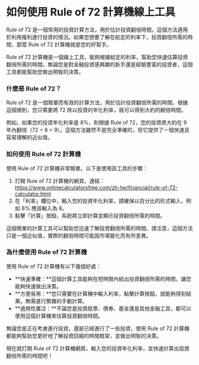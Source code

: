 如何使用 Rule of 72 計算機線上工具
=======================

Rule of 72 是一個常用的投資計算方法，用於估計投資翻倍時間。這個方法適用於利用複利進行投資的情況。如果您想要了解在給定的利率下，投資翻倍所需的時間，那麼 Rule of 72 計算機就是您的好幫手。

Rule of 72 計算機是一個線上工具，能夠根據給定的利率，幫助您快速估算投資翻倍所需的時間。無論您是對金融投資感興趣的新手還是經驗豐富的投資者，這個工具都能幫助您做出明智的決策。

### 什麼是 Rule of 72？

Rule of 72 是一個簡單而有效的計算方法，用於估計投資翻倍所需的時間。根據這個規則，您只需要將 72 除以投資的年化利率，就可以得到大約的翻倍時間。

例如，如果您的投資年化利率是 8%，則根據 Rule of 72，您的投資將大約在 9 年內翻倍（72 ÷ 8 = 9）。這個方法雖然不是完全準確的，但它提供了一個快速且容易理解的近似值。

### 如何使用 Rule of 72 計算機

使用 Rule of 72 計算機非常簡單。以下是使用該工具的步驟：

1. 打開 Rule of 72 計算機的網頁，連結：<https://www.onlinecalculatorsfree.com/zh-tw/financial/rule-of-72-calculator.html>
2. 在「利率」欄位中，輸入您的投資年化利率。請確保以百分比的形式輸入，例如 8% 應該輸入為 8。
3. 點擊「計算」按鈕，系統將立即計算並顯示投資翻倍所需的時間。

這個簡單的計算工具可以幫助您迅速了解投資翻倍所需的時間。請注意，這個方法只是一個近似值，實際的翻倍時間可能因市場變化而有所差異。

### 為什麼使用 Rule of 72 計算機

使用 Rule of 72 計算機有以下幾個好處：

- **快速準確：**這個計算工具能夠在短時間內給出投資翻倍所需的時間，讓您能夠快速做出決策。
- **方便易用：**您只需要在計算機中輸入利率，點擊計算按鈕，就能夠得到結果。無需進行繁雜的手動計算。
- **適用性廣泛：**不論您是投資股票、債券、基金還是其他金融工具，都可以使用這個計算機來估算投資翻倍時間。

無論您是正在考慮進行投資，還是已經進行了一些投資，使用 Rule of 72 計算機都能夠幫助您更好地了解投資回報的時間框架，並做出明智的決策。

現在就打開 Rule of 72 計算機網頁，輸入您的投資年化利率，並快速計算出投資翻倍所需的時間吧！